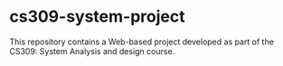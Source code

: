 # cs309-system-project
This repository contains a Web-based project developed as part of the CS309: System Analysis and design course.
